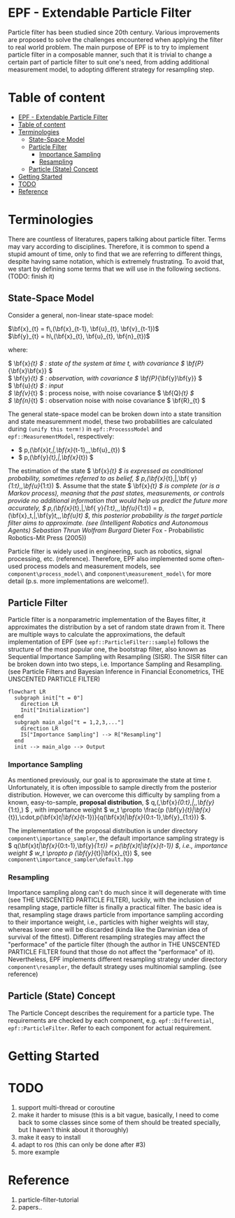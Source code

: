 # EPF - Extendable Particle Filter

Particle filter has been studied since 20th century. Various improvements are proposed to solve the challenges encountered when applying the filter to real world problem. The main purpose of EPF is to try to implement particle filter in a composable manner, such that it is trivial to change a certain part of particle filter to suit one's need, from adding additional measurement model, to adopting different strategy for resampling step.

# Table of content
- [EPF - Extendable Particle Filter](#epf---extendable-particle-filter)
- [Table of content](#table-of-content)
- [Terminologies](#terminologies)
  - [State-Space Model](#state-space-model)
  - [Particle Filter](#particle-filter)
    - [Importance Sampling](#importance-sampling)
    - [Resampling](#resampling)
  - [Particle (State) Concept](#particle-state-concept)
- [Getting Started](#getting-started)
- [TODO](#todo)
- [Reference](#reference)

# Terminologies

There are countless of literatures, papers talking about particle filter. Terms may vary according to disciplines. Therefore, it is common to spend a stupid amount of time, only to find that we are referring to different things, despite having same notation, which is extremely frustrating. To avoid that, we start by defining some terms that we will use in the following sections. (TODO: finish it)

## State-Space Model
Consider a general, non-linear state-space model:

$\bf{x}_{t} = f\,(\bf{x}_{t-1}, \bf{u}_{t}, \bf{v}_{t-1})$  
$\bf{y}_{t} = h\,(\bf{x}_{t}, \bf{u}_{t}, \bf{n}_{t})$  

where:

$ \bf{x}_{t} $ : state of the system at time t, with covariance $ \bf{P}_{\bf{x}\bf{x}} $  
$ \bf{y}_{t} $ : observation, with covariance $ \bf{P}_{\bf{y}\bf{y}} $  
$ \bf{u}_{t} $ : input  
$ \bf{v}_{t} $ : process noise, with noise covariance $ \bf{Q}_{t} $  
$ \bf{n}_{t} $ : observation noise with noise covariance $ \bf{R}_{t} $

The general state-space model can be broken down into a state transition and state measuremment model, these two probabilities are calculated during `(unify this term!)` in `epf::ProcesssModel` and `epf::MeasurementModel`, respectively:  

- $ p\,(\bf{x}_t\,|\,\bf{x}_{t-1}\,,\,\bf{u}_{t}) $
- $ p\,(\bf{y}_{t}\,|\,\bf{x}_{t}) $

The estimation of the state $ \bf{x}_{t} $ is expressed as conditional probability, sometimes referred to as belief, $ p\,(\bf{x}_{t}\,|\,\bf{ y}_{1:t},\,\bf{u}_{1:t}) $. Assume that the state $ \bf{x}_{t} $ is *complete* (or is a Markov process), meaning that the past states, measurements, or controls provide no additional information that would help us predict the future more accurately, $ p\,(\bf{x}_{t}\,|\,\bf{ y}_{1:t}\,,\,\bf{u}_{1:t}) = p\,(\bf{x}_t\,|\,\bf{y}_t\,,\,\bf{u}_t) $, this posterior probability is the target particle filter aims to approximate. (see (Intelligent Robotics and Autonomous Agents) Sebastian Thrun_ Wolfram Burgard_ Dieter Fox - Probabilistic Robotics-Mit Press (2005))

Particle filter is widely used in engineering, such as robotics, signal processing, etc. (reference). Therefore, EPF also implemented some often-used process models and measurement models, see `component\process_model\` and `component\measurement_model\` for more detail (p.s. more implementations are welcome!).

## Particle Filter

Particle filter is a nonparametric implementation of the Bayes filter, it approximates the distribution by a set of random state drawn from it. There are multiple ways to calculate the approximations, the default implementation of EPF (see `epf::ParticleFilter::sample`) follows the structure of the most popular one, the bootstrap filter, also known as Sequential Importance Sampling with Resampling (SISR). The SISR filter can be broken down into two steps, i.e. Importance Sampling and Resampling. (see Particle Filters and Bayesian Inference in Financial Econometrics, THE UNSCENTED PARTICLE FILTER)

```mermaid
flowchart LR
  subgraph init["t = 0"]
    direction LR
    Init["Initialization"]
  end
  subgraph main_algo["t = 1,2,3,..."]
    direction LR
    IS["Importance Sampling"] --> R["Resampling"]
  end
  init --> main_algo --> Output
```

### Importance Sampling

As mentioned previously, our goal is to approximate the state at time *t*. Unfortunately, it is often impossible to sample directly from the posterior distribution. However, we can overcome this difficulty by sampling from a known, easy-to-sample, **proposal distribution**, $ q\,(\,\bf{x}_{0:t}\,|\,\,\bf{y}_{1:t}\,) $ , with importance weight $ w_t \propto \frac{p (\bf{y}_{t}|\bf{x}_{t})\,\cdot\,p(\bf{x}_t|\bf{x}_{t-1})}{q(\bf{x}_t|\bf{x}_{0:t-1},\bf{y}_{1:t})} $.

The implementation of the proposal distribution is under directory `component\importance_sampler`, the default importance sampling strategy is $ q(\bf{x}_t|\bf{x}_{0:t-1},\bf{y}_{1:t}) = p(\bf{x}_t|\bf{x}_{t-1}) $, i.e., importance weight $ w_t \propto p (\bf{y}_{t}|\bf{x}_{t}) $, see `component\importance_sampler\default.hpp`

### Resampling

Importance sampling along can't do much since it will degenerate with time (see THE UNSCENTED PARTICLE FILTER), luckily, with the inclusion of resampling stage, particle filter is finally a practical filter. The basic idea is that, resampling stage draws particle from importance sampling according to their importance weight, i.e., particles with higher weights will stay, whereas lower one will be discarded (kinda like the Darwinian idea of survival of the fittest). Different resampling strategies may affect the "performace" of the particle filter (though the author in THE UNSCENTED PARTICLE FILTER found that those do not affect the "performace" of it). Nevertheless, EPF implements different resampling strategy under directory `component\resampler`, the default strategy uses multinomial sampling. (see reference)

## Particle (State) Concept

The Particle Concept describes the requirement for a particle type. The requirements are checked by each component, e.g. `epf::Differential`, `epf::ParticleFilter`. Refer to each component for actual requirement.

# Getting Started

# TODO
1. support multi-thread or coroutine
2. make it harder to misuse (this is a bit vague, basically, I need to come back to some classes since some of them should be treated specially, but I haven't think about it thoroughly)
3. make it easy to install
4. adapt to ros (this can only be done after #3)
5. more example

# Reference
1. particle-filter-tutorial
2. papers.. 